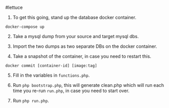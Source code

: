 #lettuce

1. To get this going, stand up the database docker container.

`docker-compose up`

2. Take a mysql dump from your source and target mysql dbs.

3. Import the two dumps as two separate DBs on the docker container.

4. Take a snapshot of the container, in case you need to restart this.

`docker commit [container-id] [image:tag]`

5. Fill in the variables in `functions.php`.

6. Run `php bootstrap.php`, this will generate clean.php which will run each time you re-run `run.php`, in case you need to start over.

7. Run `php run.php`.